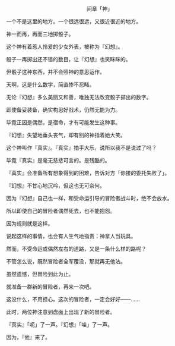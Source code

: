 <p align="center">间章「神」</p>

一个不是这里的地方。一个很远很远，又很近很近的地方。

神一而再，再而三地掷骰子。

这个神有着惹人怜爱的少女外表，被称为『幻想』。

骰子一再掷出还不错的数目，让『幻想』也笑眯眯的。

但骰子这种东西，并不会照神的意思运作。

天啊，这是什么数字，简直惨不忍睹。

无论『幻想』多么美丽又和善，唯独无法改变骰子掷出的数字。

即使备妥装备，确实构思好战术，仍然无能为力。

毕竟正因是偶然，是宿命，才有可能发生这种事。

『幻想』失望地垂头丧气，却有别的神指着她大笑。

这个神叫作『真实』。『真实』拍手大乐，说所以我不是说过了吗？

毕竟『真实』是毫无慈悲可言的。是残酷的。

『真实』会准备所有想象得到的困难，告诉对方「你接的委托失败了」。

『幻想』不甘心地沉吟，但这也无可奈何。

因为『幻想』自己也一样，和受命运引导的冒险者战斗时，绝不会放水。

所以即使自己的冒险者偶然死去，也不能抱怨。

因为规则就是这样。

说起这样的事情，也会有人生气地指责：神拿人当玩具。

然而，不受命运或偶然左右的道路，又是一条什么样的路呢？

不管怎么说，既然冒险者全军覆没，那就再无他法。

虽然遗憾，但冒险到此为止。

就准备一群新的冒险者，再来一次吧。

这没什么，不用担心。这次的冒险者，一定会好好——……

此时，两位神注意到盘面上出现了新的冒险者。

『真实』「呃」了一声。『幻想』「哇」了一声。

因为，『他』来了。

